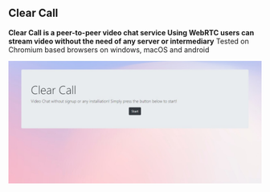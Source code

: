 ## Clear Call

**Clear Call is a peer-to-peer video chat service
Using WebRTC users can stream video without the need of any server or intermediary**
Tested on Chromium based browsers on windows, macOS and android

![Homepage](https://github.com/dylansapienza/ClearCall/blob/master/screenshots/homepage.jpg?raw=true)
